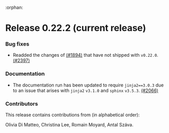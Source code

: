 :orphan:

# Release 0.22.2 (current release)

<h3>Bug fixes</h3>

* Readded the changes of
  [(#1894)](https://github.com/PennyLaneAI/pennylane/pull/1894/) that have not
  shipped with `v0.22.0`.
  [(#2397)](https://github.com/PennyLaneAI/pennylane/pull/2397)

<h3>Documentation</h3>

* The documentation run has been updated to require `jinja2==3.0.3` due to an
  issue that arises with `jinja2` `v3.1.0` and `sphinx` `v3.5.3`.
  [(#2066)](https://github.com/PennyLaneAI/pennylane/pull/2066)

<h3>Contributors</h3>

This release contains contributions from (in alphabetical order):

Olivia Di Matteo, Christina Lee, Romain Moyard, Antal Száva.
